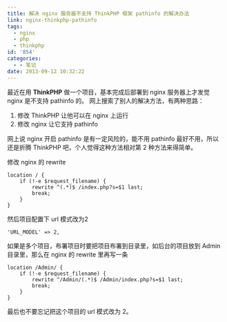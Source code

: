```yaml
---
title: 解决 nginx 服务器不支持 ThinkPHP 框架 pathinfo 的解决办法
link: nginx-thinkphp-pathinfo
tags:
  - nginx
  - php
  - thinkphp
id: '854'
categories:
  - - 笔记
date: 2013-09-12 10:32:22
---
```


最近在用 **ThinkPHP** 做一个项目，基本完成后部署到 nginx 服务器上才发觉 nginx 是不支持 pathinfo 的。
网上搜索了别人的解决方法，有两种思路：

1. 修改 ThinkPHP 让他可以在 nginx 上运行
2. 修改 nginx 让它支持 pathinfo

网上说 nginx 开启 pathinfo 是有一定风险的，能不用 pathinfo 最好不用，所以还是折腾 ThinkPHP 吧，个人觉得这种方法相对第 2 种方法来得简单。

修改 nginx 的 rewrite
```
location / { 
    if (!-e $request_filename) { 
        rewrite ^(.*)$ /index.php?s=$1 last; 
        break; 
    } 
}
```

然后项目配置下 url 模式改为2
```
'URL_MODEL' => 2,
```

如果是多个项目，布署项目时要把项目布署到目录里，如后台的项目放到 Admin 目录里，那么在 nginx 的 rewrite 里再写一条
```
location /Admin/ { 
    if (!-e $request_filename) { 
        rewrite ^/Admin/(.*)$ /Admin/index.php?s=$1 last; 
        break; 
    } 
}
```

最后也不要忘记把这个项目的 url 模式改为 2。
